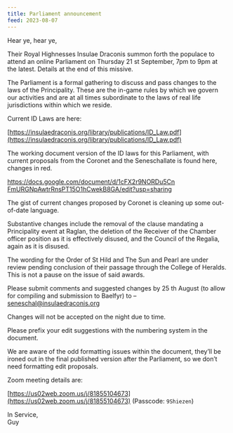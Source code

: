 ```yaml
---
title: Parliament announcement
feed: 2023-08-07
---
```


Hear ye, hear ye,

Their Royal Highnesses Insulae Draconis summon forth the populace to attend an online Parliament on
Thursday 21 st September, 7pm to 9pm at the latest. Details at the end of this missive.

The Parliament is a formal gathering to discuss and pass changes to the laws of the Principality. These
are the in-game rules by which we govern our activities and are at all times subordinate to the laws of
real life jurisdictions within which we reside.

Current ID Laws are here:

[https://insulaedraconis.org/library/publications/ID_Law.pdf](https://insulaedraconis.org/library/publications/ID_Law.pdf)

The working document version of the ID laws for this Parliament, with current proposals from the
Coronet and the Seneschallate is found here, changes in red.

[https://docs.google.com/document/d/1cFX2r9NORDu5Cn<WBR>FmURGNpAwtrRnsPT15O1hCwekB8GA/edit?usp=sharing](https://docs.google.com/document/d/1cFX2r9NORDu5CnFmURGNpAwtrRnsPT15O1hCwekB8GA/edit?usp=sharing)

The gist of current changes proposed by Coronet is cleaning up some out-of-date language.

Substantive changes include the removal of the clause mandating a Principality event at Raglan, the
deletion of the Receiver of the Chamber officer position as it is effectively disused, and the Council of
the Regalia, again as it is disused.

The wording for the Order of St Hild and The Sun and Pearl are under review pending conclusion of their
passage through the College of Heralds. This is not a pause on the issue of said awards.

Please submit comments and suggested changes by 25 th August (to allow for compiling and submission
to Baelfyr) to – [seneschal@insulaedraconis.org](mailto:seneschal@insulaedraconis.org)

Changes will not be accepted on the night due to time.

Please prefix your edit suggestions with the numbering system in the document.

We are aware of the odd formatting issues within the document, they’ll be ironed out in the final
published version after the Parliament, so we don’t need formatting edit proposals.

Zoom meeting details are:

[https://us02web.zoom.us/j/81855104673](https://us02web.zoom.us/j/81855104673) (Passcode: `9Shiezen`)

In Service,  
Guy